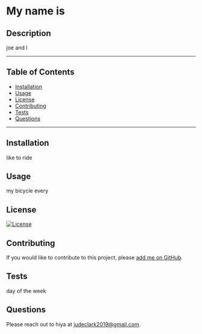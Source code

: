 
    
# My name is


## Description
joe and I 
***

## Table of Contents

* [Installation](#installation)
* [Usage](#usage)
* [License](#license)
* [Contributing](#contributing)
* [Tests](#tests)
* [Questions](#questions)

***

## Installation
like to ride

## Usage
my bicycle every

## License
[![License](https://img.shields.io/badge/License-Apache%202.0-blue.svg)](https://opensource.org/licenses/Apache-2.0)

## Contributing
If you would like to contribute to this project, please [add me on GitHub](https://github.com/judeclark19).


## Tests
day of the week

## Questions
Please reach out to hiya at judeclark2019@gmail.com.
    
    